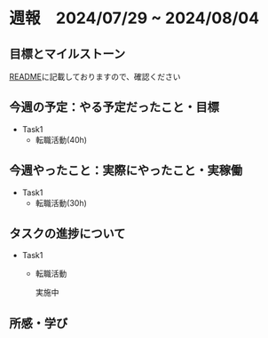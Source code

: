 # 週報　2024/07/29 ~ 2024/08/04

## 目標とマイルストーン
[README](https://github.com/Aki158/weekly-report/blob/main/README.md)に記載しておりますので、確認ください

## 今週の予定：やる予定だったこと・目標

- Task1
    - 転職活動(40h)

## 今週やったこと：実際にやったこと・実稼働

- Task1
    - 転職活動(30h)

## タスクの進捗について

- Task1
    - 転職活動

        実施中

## 所感・学び
